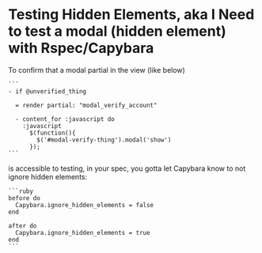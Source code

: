 # Testing Hidden Elements, aka I Need to test a modal (hidden element) with Rspec/Capybara

To confirm that a modal partial in the view (like below)

    ```
    - if @unverified_thing

      = render partial: "modal_verify_account"

      - content_for :javascript do
        :javascript
          $(function(){
            $('#modal-verify-thing').modal('show')
          });
    ```

is accessible to testing, in your spec, you gotta let Capybara know to not ignore hidden elements:

    ```ruby
    before do
      Capybara.ignore_hidden_elements = false
    end

    after do
      Capybara.ignore_hidden_elements = true
    end
    ```

